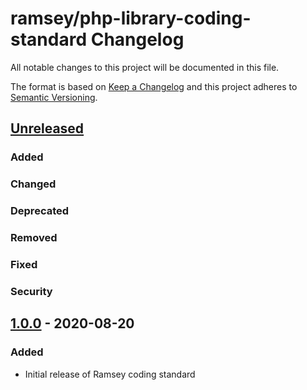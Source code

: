 # ramsey/php-library-coding-standard Changelog

All notable changes to this project will be documented in this file.

The format is based on [Keep a Changelog](http://keepachangelog.com/en/1.0.0/)
and this project adheres to [Semantic Versioning](http://semver.org/spec/v2.0.0.html).


## [Unreleased]

### Added

### Changed

### Deprecated

### Removed

### Fixed

### Security


## [1.0.0] - 2020-08-20

### Added

* Initial release of Ramsey coding standard


[Unreleased]: https://github.com/ramsey/php-library-coding-standard/compare/1.0.0...HEAD
[1.0.0]: https://github.com/ramsey/php-library-coding-standard/commits/1.0.0
